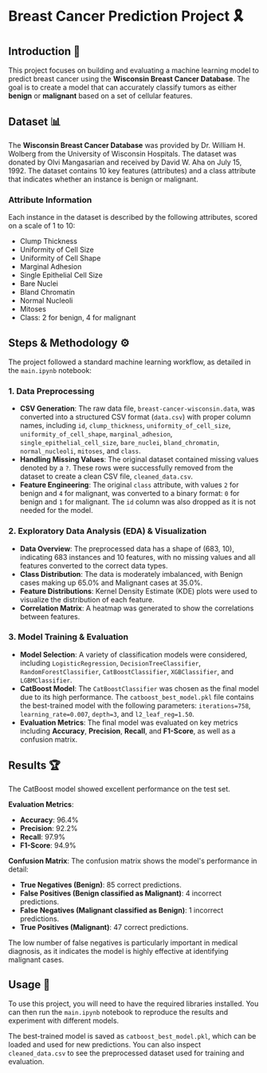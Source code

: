# Breast Cancer Prediction Project 🎗️

## Introduction 👋

This project focuses on building and evaluating a machine learning model to predict breast cancer using the **Wisconsin Breast Cancer Database**. The goal is to create a model that can accurately classify tumors as either **benign** or **malignant** based on a set of cellular features.

## Dataset 📊

The **Wisconsin Breast Cancer Database** was provided by Dr. William H. Wolberg from the University of Wisconsin Hospitals. The dataset was donated by Olvi Mangasarian and received by David W. Aha on July 15, 1992. The dataset contains 10 key features (attributes) and a class attribute that indicates whether an instance is benign or malignant.

### **Attribute Information**

Each instance in the dataset is described by the following attributes, scored on a scale of 1 to 10:

* Clump Thickness
* Uniformity of Cell Size
* Uniformity of Cell Shape
* Marginal Adhesion
* Single Epithelial Cell Size
* Bare Nuclei
* Bland Chromatin
* Normal Nucleoli
* Mitoses
* Class: 2 for benign, 4 for malignant

## Steps & Methodology ⚙️

The project followed a standard machine learning workflow, as detailed in the `main.ipynb` notebook:

### **1. Data Preprocessing**
* **CSV Generation**: The raw data file, `breast-cancer-wisconsin.data`, was converted into a structured CSV format (`data.csv`) with proper column names, including `id`, `clump_thickness`, `uniformity_of_cell_size`, `uniformity_of_cell_shape`, `marginal_adhesion`, `single_epithelial_cell_size`, `bare_nuclei`, `bland_chromatin`, `normal_nucleoli`, `mitoses`, and `class`.
* **Handling Missing Values**: The original dataset contained missing values denoted by a `?`. These rows were successfully removed from the dataset to create a clean CSV file, `cleaned_data.csv`.
* **Feature Engineering**: The original `class` attribute, with values `2` for benign and `4` for malignant, was converted to a binary format: `0` for benign and `1` for malignant. The `id` column was also dropped as it is not needed for the model.

### **2. Exploratory Data Analysis (EDA) & Visualization**
* **Data Overview**: The preprocessed data has a shape of (683, 10), indicating 683 instances and 10 features, with no missing values and all features converted to the correct data types.
* **Class Distribution**: The data is moderately imbalanced, with Benign cases making up 65.0% and Malignant cases at 35.0%.
* **Feature Distributions**: Kernel Density Estimate (KDE) plots were used to visualize the distribution of each feature.
* **Correlation Matrix**: A heatmap was generated to show the correlations between features.

### **3. Model Training & Evaluation**
* **Model Selection**: A variety of classification models were considered, including `LogisticRegression`, `DecisionTreeClassifier`, `RandomForestClassifier`, `CatBoostClassifier`, `XGBClassifier`, and `LGBMClassifier`.
* **CatBoost Model**: The `CatBoostClassifier` was chosen as the final model due to its high performance. The `catboost_best_model.pkl` file contains the best-trained model with the following parameters: `iterations=758`, `learning_rate=0.007`, `depth=3`, and `l2_leaf_reg=1.50`.
* **Evaluation Metrics**: The final model was evaluated on key metrics including **Accuracy**, **Precision**, **Recall**, and **F1-Score**, as well as a confusion matrix.

## Results 🏆

The CatBoost model showed excellent performance on the test set.

**Evaluation Metrics**:
* **Accuracy**: 96.4%
* **Precision**: 92.2%
* **Recall**: 97.9%
* **F1-Score**: 94.9%

**Confusion Matrix**:
The confusion matrix shows the model's performance in detail:
* **True Negatives (Benign)**: 85 correct predictions.
* **False Positives (Benign classified as Malignant)**: 4 incorrect predictions.
* **False Negatives (Malignant classified as Benign)**: 1 incorrect predictions.
* **True Positives (Malignant)**: 47 correct predictions.

The low number of false negatives is particularly important in medical diagnosis, as it indicates the model is highly effective at identifying malignant cases.

## Usage 🚀

To use this project, you will need to have the required libraries installed. You can then run the `main.ipynb` notebook to reproduce the results and experiment with different models.

The best-trained model is saved as `catboost_best_model.pkl`, which can be loaded and used for new predictions. You can also inspect `cleaned_data.csv` to see the preprocessed dataset used for training and evaluation.
